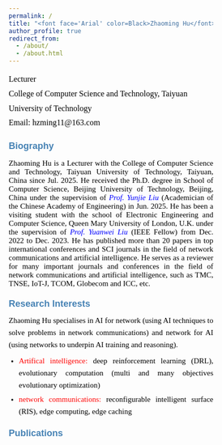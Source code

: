 ```yaml
---
permalink: /
title: "<font face='Arial' color=Black>Zhaoming Hu</font>"
author_profile: true
redirect_from: 
  - /about/
  - /about.html
---
```


<p style="line-height: 1.8;">
<font face='Calibri' size="3.75" color=Black>
Lecturer<br>
College of Computer Science and Technology, Taiyuan University of Technology<br>
Email: hzming11@163.com
</font>
</p>


# <font face='Arial' size="4.75" color=SteelBlue>Biography</font>
<p style="text-align: justify; font-family: Calibri; font-size: 15px; color: black;">
Zhaoming Hu is a Lecturer with the College of Computer Science and Technology, Taiyuan University of Technology, Taiyuan, China since Jul. 2025. He received the Ph.D. degree in School of Computer Science, Beijing University of Technology, Beijing, China under the supervision of <a href="https://ieeexplore.ieee.org/author/37537574300" style="text-decoration: none;"><i style="color: blue;">Prof. Yunjie Liu</i></a> (Academician of the Chinese Academy of Engineering) in Jun. 2025. He has been a visiting student with the school of Electronic Engineering and Computer Science, Queen Mary University of London, U.K. under the supervision of <a href="https://www.eee.hku.hk/~yuanwei/#highlights" style="text-decoration: none;"><i style="color: blue;">Prof. Yuanwei Liu</i></a> (IEEE Fellow) from Dec. 2022 to Dec. 2023. He has published more than 20 papers in top international conferences and SCI journals in the field of network communications and artificial intelligence. He serves as a reviewer for many important journals and conferences in the field of network communications and artificial intelligence, such as TMC, TNSE, IoT-J, TCOM, Globecom and ICC, etc.
</p>


# <font face='Arial' size="4.75" color=SteelBlue>Research Interests</font>
<div style="text-align: justify; font-family: Calibri; font-size: 15px; line-height: 1.6;">
  <p style="margin: 0 0 8px; color: black;">
    Zhaoming Hu specialises in AI for network (using AI techniques to solve problems in network communications) and network for AI (using networks to underpin AI training and reasoning).
  </p>
  
  <ul style="margin: 0; padding-left: 20px;">
    <li style="margin-bottom: 4px; text-align: justify;">
      <span style="color: red;">Artifical intelligence:</span> 
      <span style="color: black;">deep reinforcement learning (DRL), evolutionary computation (multi and many objectives evolutionary optimization)</span>
    </li>
    <li style="text-align: justify;">
      <span style="color: red;">network communications:</span> 
      <span style="color: black;">reconfigurable intelligent surface (RIS), edge computing, edge caching</span>
    </li>
  </ul>
</div>

# <font face='Arial' size="4.75" color=SteelBlue>Publications</font>
<html lang="en">
<head>
    <meta charset="UTF-8">
    <meta name="viewport" content="width=device-width, initial-scale=1.0">
    <link href="https://fonts.googleapis.com/css2?family=Calibri:wght@400;700&family=SimHei&display=swap" rel="stylesheet">
    <style>
        * {
            margin: 0;
            padding: 0;
            box-sizing: border-box;
        }
        
        body {
            font-family: 'Calibri', sans-serif;
            background: linear-gradient(135deg, #f5f7fa 0%, #e4edf5 100%);
            color: #333;
            line-height: 1.6;
            padding: 30px;
            max-width: 1200px;
            margin: 0 auto;
        }
        
        .container {
            background: white;
            border-radius: 12px;
            box-shadow: 0 8px 30px rgba(0, 0, 0, 0.1);
            padding: 40px;
            position: relative;
            overflow: hidden;
        }
        
        .container::before {
            content: "";
            position: absolute;
            top: 0;
            left: 0;
            right: 0;
            height: 5px;
            background: linear-gradient(90deg, #d32f2f, #1976d2);
        }
        
        header {
            text-align: center;
            margin-bottom: 30px;
            padding-bottom: 20px;
            border-bottom: 1px solid #e0e0e0;
        }
        
        h1 {
            color: #2c3e50;
            font-size: 15px;
            margin-bottom: 10px;
        }
        
        .scholar-link {
            text-align: center;
            margin: 25px 0;
            font-size: 15px;
        }
        
        .scholar-link a {
            color: #1976d2;
            text-decoration: none;
            font-weight: 700;
            transition: all 0.3s ease;
            position: relative;
        }
        
        .scholar-link a::after {
            content: "";
            position: absolute;
            bottom: -2px;
            left: 0;
            width: 100%;
            height: 1.5px;
            background: #1976d2;
            transform: scaleX(0);
            transform-origin: right;
            transition: transform 0.3s ease;
        }
        
        .scholar-link a:hover {
            color: #0d47a1;
        }
        
        .scholar-link a:hover::after {
            transform: scaleX(1);
            transform-origin: left;
        }
        
        .section-title {
            color: #d32f2f;
            font-size: 15px;
            margin: 30px 0 15px;
            padding-bottom: 8px;
            border-bottom: 2px solid #e0e0e0;
            position: relative;
        }
        
        .section-title::after {
            content: "";
            position: absolute;
            bottom: -2px;
            left: 0;
            width: 80px;
            height: 2px;
            background: #d32f2f;
        }
        
        .publication-list {
            list-style: none;
        }
        
        .publication-item {
            margin-bottom: 20px;
            padding-bottom: 15px;
            border-bottom: 1px dashed #e0e0e0;
            text-align: justify;
            hyphens: auto;
            font-size: 15px;
        }
        
        .publication-item:last-child {
            border-bottom: none;
        }
        
        .publication-number {
            font-weight: bold;
            color: #2c3e50;
            margin-right: 5px;
        }
        
        .publication-highlight {
            background: rgba(255, 215, 0, 0.2);
            padding: 2px 4px;
            border-radius: 3px;
            font-weight: 600;
        }
        
        .chinese-text {
            font-family: 'SimHei', 'Microsoft YaHei', sans-serif;
            font-size: 14px;
        }
        
        footer {
            text-align: center;
            margin-top: 40px;
            padding-top: 20px;
            border-top: 1px solid #e0e0e0;
            color: #7f8c8d;
            font-size: 14px;
        }
        
        .impact-factor {
            display: inline-block;
            background: #e3f2fd;
            color: #0d47a1;
            padding: 2px 6px;
            border-radius: 4px;
            font-size: 15px;
            margin-left: 5px;
            font-weight: 600;
        }
        
        .top-journal {
            display: inline-block;
            background: #ffebee;
            color: #c62828;
            padding: 2px 6px;
            border-radius: 4px;
            font-size: 15px;
            margin-left: 5px;
            font-weight: 600;
        }
        
        .ccf-rank {
            display: inline-block;
            background: #e8f5e9;
            color: #2e7d32;
            padding: 2px 6px;
            border-radius: 4px;
            font-size: 15px;
            margin-left: 5px;
            font-weight: 600;
        }
        
        @media (max-width: 768px) {
            body {
                padding: 15px;
            }
            
            .container {
                padding: 25px;
            }
            
            h1 {
                font-size: 15px;
            }
            
            .publication-item {
                font-size: 14px;
            }
        }
    </style>
</head>
<body>
    <div class="container">
        <header>
            <div class="scholar-link">
                <span>See a full list of publications on </span>
                <a href="https://scholar.google.co.uk/citations?user=X5bNcZ0AAAAJ&hl=zh-CN&authuser=1" target="_blank">Google Scholar</a>
            </div>
        </header>
        
        <main>
            <div class="section-title">Journal Articles</div>
            <ul class="publication-list">
                <li class="publication-item">
                    <span class="publication-number">16.</span> 
                    Zhaoming Hu, Chao Fang, Zhuwei Wang, Jining Chen, Shu-Ming Tseng, Mianxiong Dong, 
                    "Joint Content Caching and Request Routing for User-Centric Many-Objective Metaverse Services", 
                    <em>IEEE Transactions on Network Science and Engineering</em>, 12(3), 1911-1925, 2025. 
                    <span class="impact-factor">(SCI Q2，IF= 6.5)</span>
                </li>
                
                <li class="publication-item">
                    <span class="publication-number">15.</span> 
                    Zhaoming Hu, Chao Fang, Ruikang Zhong, Yuanwei Liu, 
                    "Joint physical and network layers design for STARS-assisted multi-cellular edge caching", 
                    <em>IEEE Transactions on Wireless Communications</em>, 23(11): 17446 - 17460, 2024. 
                    <span class="top-journal">(SCI Q1 ToP)</span>
                    <span class="impact-factor">(IF= 10.4)</span>
                </li>
                
                <li class="publication-item">
                    <span class="publication-number">14.</span> 
                    Zhaoming Hu, Ruikang Zhong, Chao Fang, and Yuanwei Liu, 
                    "Caching-at-STARS: the Next Generation Edge Caching", 
                    <em>IEEE Transactions on Wireless Communications</em>, 23(8): 8372-8387, 2024. 
                    <span class="top-journal">(SCI Q1 ToP)</span>
                    <span class="impact-factor">(IF= 10.4)</span>
                </li>
                
                <li class="publication-item">
                    <span class="publication-number">13.</span> 
                    Zhaoming Hu, Chao Fang, Zhuwei Wang, Shu-Ming Tseng and Mianxiong Dong, 
                    "Many-Objective Optimization Based-Content Popularity Prediction for Cache-Assisted Cloud-Edge-End Collaborative IoT Networks", 
                    <em>IEEE Internet of Things Journal</em>, 11(1): 1190-1200, 2024. 
                    <span class="top-journal">(SCI Q1 ToP)</span>
                    <span class="impact-factor">(IF= 10.6)</span>
                    <span class="publication-highlight">(ESI Highly Cited Paper)</span>
                </li>
                
                <li class="publication-item">
                    <span class="publication-number">12.</span> 
                    Chao Fang, Zhaoming Hu, Xiangheng Meng, Shanshan Tu, Zhuwei Wang, Deze Zeng, Wei Ni, Song Guo, and Zhu Han, 
                    "DRL-Driven Joint Task Offloading and Resource Allocation for Energy-Efficient Content Delivery in Cloud-Edge Cooperation Networks", 
                    <em>IEEE Transactions on Vehicular Technology</em>, 72(12): 16195-16207, 2023. 
                    <span class="impact-factor">(SCI Q2，IF=6.8)</span>
                </li>
                
                <li class="publication-item">
                    <span class="publication-number">11.</span> 
                    Chao Fang, Hang Xu, Yihui Yang, Zhaoming Hu*, Shanshan Tu, Kaoru Ota, Zheng Yang, Mianxiong Dong, Zhu Han, F. Richard Yu, Yunjie Liu, 
                    "Deep Reinforcement Learning Based Resource Allocation for Content Distribution in Fog Radio Access Networks", 
                    <em>IEEE Internet of Things Journal</em>, 9(18): 16874-16883, 2022. 
                    <span class="top-journal">(SCI Q1 ToP)</span>
                    <span class="impact-factor">(IF=10.6)</span>
                </li>
                
                <li class="publication-item">
                    <span class="publication-number">10.</span> 
                    Chao Fang, Tianyi Zhang, Jingjing Huang, Hang Xu, Zhaoming Hu, Yihui Yang, Zhuwei Wang, Zequan Zhou, and Xiling Luo, 
                    "A DRL-Driven Intelligent Optimization Strategy for Resource Allocation in Cloud-Edge-End Cooperation Environments", 
                    <em>Symmetry</em>, 14(10): 2120, 2022.
                </li>
                
                <li class="publication-item">
                    <span class="publication-number">9.</span> 
                    Chao Fang, Xiangheng Meng, Zhaoming Hu, Fangmin Xu, Deze Zeng, Mianxiong Dong, and Wei Ni, 
                    "AI-Driven Energy-Efficient Content Task Offloading in Cloud-Edge-End Cooperation Networks", 
                    <em>IEEE Open Journal of the Computer Society</em>, 162-171, 2022.
                </li>
                
                <li class="publication-item">
                    <span class="publication-number">8.</span> 
                    Zhaoming Hu, Yang Lan, Zhixia Zhang, Xingjuan Cai, 
                    "A many-objective particle swarm optimization algorithm based on multiple criteria for hybrid recommendation system", 
                    <em>KSII Transactions on Internet and Information Systems</em>, 15(2): 442-460, 2021. 
                    <span class="impact-factor">(SCI Q3)</span>
                </li>
                
                <li class="publication-item">
                    <span class="publication-number">7.</span> 
                    Jialei Xu, Zhixia Zhang, Zhaoming Hu, Lei Du, Xingjuan Cai, 
                    "A many-objective optimized task allocation scheduling model in cloud computing", 
                    <em>Applied Intelligence</em>, 51: 3293-3310, 2021.
                    <span class="impact-factor">(SCI Q2，IF= 5.3)</span>
                </li>
                
                <li class="publication-item">
                    <span class="publication-number">6.</span> 
                    Zhihua Cui, Zhixia Zhang, Zhaoming Hu, Shaojin Geng, Jinjun Chen. 
                    "A Many-objective Optimization based Intelligent High performance Data Processing Model for Cyber-Physical-Social Systems", 
                    <em>IEEE Transactions on Network Science and Engineering</em>, 9(6): 3825-3834, 2021.
                    <span class="impact-factor">(SCI Q2，IF= 6.5)</span>
                </li>
                
                <li class="publication-item">
                    <span class="publication-number">5.</span> 
                    Lijie Xie, Zhaoming Hu, Xingjuan Cai, Wensheng Zhang, Jinjun Chen. 
                    "Explainable recommendation based on knowledge graph and multi-objective optimization". 
                    <em>Complex & Intelligent Systems</em>, 7: 1241-1252, 2021. 
                    <span class="impact-factor">(SCI Q2，IF= 5.8)</span>
                </li>
                
                <li class="publication-item">
                    <span class="publication-number">4.</span> 
                    Zhihua Cui, Peng Zhao, Zhaoming Hu, Xingjuan Cai, Wensheng Zhang, Jinjun Chen, 
                    "An Improved Matrix Factorization based Model for Many-objective Optimization Recommendation", 
                    <em>Information Sciences</em>, 579: 1-14, 2021.
                    <span class="top-journal">(SCI Q1)</span>
                    <span class="impact-factor">(IF= 8.1)</span>
                </li>
                
                <li class="publication-item">
                    <span class="publication-number">3.</span> 
                    <span class="chinese-text">蔡星娟，胡钊鸣，王茜，张志霞，崔志华，张文生，"基于高维多目标优化的多无人机协同航迹规划"，</span>
                    <em>中国科学：信息科学（中文版）</em>，537: 148-161, 2020.
                    <span class="ccf-rank">(CCF A)</span>
                </li>
                
                <li class="publication-item">
                    <span class="publication-number">2.</span> 
                    Xingjuan Cai, Zhaoming Hu, Jinjun Chen, 
                    "A many-objective optimization recommendation algorithm based on knowledge mining", 
                    <em>Information Sciences</em>, 537: 148-161, 2020.
                    <span class="top-journal">(SCI Q1 ToP)</span>
                    <span class="impact-factor">(IF= 8.1)</span>
                </li>
                
                <li class="publication-item">
                    <span class="publication-number">1.</span> 
                    Xingjuan Cai, Zhaoming Hu, Peng Zhao, WenSheng Zhang, Jinjun Chen, 
                    "A hybrid recommendation system with many-objective evolutionary", 
                    <em>Expert Systems with Applications</em>, 2020, 159: 113648.
                    <span class="top-journal">(SCI Q1 ToP)</span>
                    <span class="impact-factor">(IF= 6.954)</span>
                </li>
            </ul>
            
            <div class="section-title">Conference Articles</div>
            <ul class="publication-list">
                <li class="publication-item">
                    <span class="publication-number">4.</span> 
                    Chao Fang, Hang Xu, Yulong Bai, Tianyi Zhang, Yihui Yang, Zhaoming Hu, 
                    "Deep Reinforcement Learning-Based Joint Task Offloading in Cloud-Edge-End Cooperation Environments", 
                    <em>IEEE International Conference on Frontiers of Electronics, Information and Computation Technologies (IEEE ICFEICT)</em>, 
                    Wuhan, China, 2022.8.19-8.21.
                </li>
                
                <li class="publication-item">
                    <span class="publication-number">3.</span> 
                    Chao Fang, Yihui Yang, Hang Xu, Tianyi Zhang, Xiaolin Qin, Zhaoming Hu, 
                    "Deep Reinforcement Learning-Based Traffic Engineering in Cloud-Edge-End Collaboration Environments", 
                    <em>IEEE International Conference on Frontiers of Electronics, Information and Computation Technologies (IEEE ICFEICT)</em>, 
                    Wuhan, China, 2022.8.19-8.21.
                </li>
                
                <li class="publication-item">
                    <span class="publication-number">2.</span> 
                    Zhaoming Hu, Ruikang Zhong, Chao Fang, Yuanwei Liu, 
                    "Exploiting Caching-at-STARS: Joint caching replacement and hybrid beamforming", 
                    <em>IEEE Globecom</em>, Kuala Lumpur, Malaysia, 2023.12.4-12.8.
                </li>
                
                <li class="publication-item">
                    <span class="publication-number">1.</span> 
                    Chao Fang, Xiangheng Meng, Zhaoming Hu, Xiaoping Yang, Fangmin Xu, Peng Li, Mianxiong Dong, 
                    "DRL-Based Green Task Offloading for Content Distribution in NOMA-Enabled Cloud-Edge-End Cooperation Environments", 
                    <em>IEEE ICC</em>, Rome, Italy, 2023.5.28-6.1.
                </li>
            </ul>
        </main>
      
    </div>
</body>
</html>


<span style="white-space: nowrap;"><font face='Calibri' size="3.75" color=Black>See a full list of publications on </font>[<font face='Calibri' size="3.75" color=Blue >Google Scholar</font>](https://scholar.google.co.uk/citations?user=X5bNcZ0AAAAJ&hl=zh-CN&authuser=1).</span>

<p style="line-height: 1.8;">
<font face='Calibri' size="4" color=Red>Journal Articles</font><br>

<font face='Calibri' size="3.75" color=Black>
16. Zhaoming Hu, Chao Fang, Zhuwei Wang, Jining Chen, Shu-Ming Tseng, Mianxiong Dong, Joint Content Caching and Request Routing for User-Centric Many-Objective Metaverse Services, IEEE Transactions on Network Science and Engineering, 12(3), 1911-1925, 2025. (SCI Q2，IF= 6.5)<br>
  
15. Zhaoming Hu, Chao Fang, Ruikang Zhong, Yuanwei Liu, Joint physical and network layers design for STARS-assisted multi-cellular edge caching, IEEE Transactions on Wireless Communications, 23(11): 17446 - 17460, 2024. (SCI Q1 ToP，IF= 10.4)<br>
  
14. Zhaoming Hu, Ruikang Zhong, Chao Fang, and Yuanwei Liu, Caching-at-STARS: the Next Generation Edge Caching, IEEE Transactions on Wireless Communications, 23(8): 8372-8387, 2024. (SCI Q1 ToP，IF= 10.4)<br>
    
13. Zhaoming Hu, Chao Fang, Zhuwei Wang, Shu-Ming Tseng and Mianxiong Dong, Many-Objective Optimization Based-Content Popularity Prediction for Cache-Assisted Cloud-Edge-End Collaborative IoT Networks, IEEE Internet of Things Journal, 11(1): 1190-1200, 2024. (SCI Q1 ToP，IF= 10.6，ESI Highly Cited Paper)<br>
    
12. Chao Fang, Zhaoming Hu, Xiangheng Meng, Shanshan Tu, Zhuwei Wang, Deze Zeng, Wei Ni, Song Guo, and Zhu Han, DRL-Driven Joint Task Offloading and Resource Allocation for Energy-Efficient Content Delivery in Cloud-Edge Cooperation Networks, IEEE Transactions on Vehicular Technology, 72(12): 16195-16207, 2023. (SCI Q2，IF=6.8)<br>
    
11. Chao Fang, Hang Xu, Yihui Yang, Zhaoming Hu*, Shanshan Tu, Kaoru Ota, Zheng Yang, Mianxiong Dong, Zhu Han, F. Richard Yu, Yunjie Liu, Deep Reinforcement Learning Based Resource Allocation for Content Distribution in Fog Radio Access Networks, IEEE Internet of Things Journal, 9(18): 16874-16883, 2022. (SCI Q1 ToP，IF=10.6)<br>
    
10. Chao Fang, Tianyi Zhang, Jingjing Huang, Hang Xu, Zhaoming Hu, Yihui Yang, Zhuwei Wang, Zequan Zhou, and Xiling Luo, A DRL-Driven Intelligent Optimization Strategy for Resource Allocation in Cloud-Edge-End Cooperation Environments, Symmetry, 14(10): 2120, 2022.<br>
    
9. Chao Fang, Xiangheng Meng, Zhaoming Hu, Fangmin Xu, Deze Zeng, Mianxiong Dong, and Wei Ni, AI-Driven Energy-Efficient Content Task Offloading in Cloud-Edge-End Cooperation Networks, IEEE Open Journal of the Computer Society, 162-171, 2022.<br>
    
8. Zhaoming Hu, Yang Lan, Zhixia Zhang, Xingjuan Cai, A many-objective particle swarm optimization algorithm based on multiple criteria for hybrid recommendation system, KSII Transactions on Internet and Information Systems, 15(2): 442-460, 2021. （SCI Q3）<br>
   
7. Jialei Xu, Zhixia Zhang, Zhaoming Hu, Lei Du, Xingjuan Cai, A many-objective optimized task allocation scheduling model in cloud computing, Applied Intelligence, 51: 3293-3310, 2021.（SCI Q2，IF= 5.3）<br>
   
6. Zhihua Cui, Zhixia Zhang, Zhaoming Hu, Shaojin Geng, Jinjun Chen. A Many-objective Optimization based Intelligent High performance Data Processing Model for Cyber-Physical-Social Systems, IEEE Transactions on Network Science and Engineering, 9(6): 3825-3834, 2021.（SCI Q2，IF= 6.5）<br>
   
5. Lijie Xie, Zhaoming Hu, Xingjuan Cai, Wensheng Zhang, Jinjun Chen. Explainable recommendation based on knowledge graph and multi-objective optimization. Complex & Intelligent Systems, 7: 1241–1252, 2021. （SCI Q2，IF= 5.8）<br>
   
4. Zhihua Cui, Peng Zhao, Zhaoming Hu, Xingjuan Cai, Wensheng Zhang, Jinjun Chen, An Improved Matrix Factorization based Model for Many-objective Optimization Recommendation, Information Sciences, 579: 1-14, 2021.（SCI Q1，IF= 8.1）<br>
   
3. <font face='黑体' size="3.5" color=Black>蔡星娟，胡钊鸣，王茜，张志霞，崔志华，张文生，基于高维多目标优化的多无人机协同航迹规划，中国科学：信息科学（中文版）</font>，537: 148-161, 2020.（CCF A）<br>
   
2. Xingjuan Cai, Zhaoming Hu, Jinjun Chen, A many-objective optimization recommendation algorithm based on knowledge mining, Information Sciences, 537: 148-161, 2020.（SCI Q1 ToP，IF= 8.1）<br>
   
1. Xingjuan Cai, Zhaoming Hu, Peng Zhao, WenSheng Zhang, Jinjun Chen, A hybrid recommendation system with many-objective evolutionary, Expert Systems with Applications, 2020, 159: 113648.（SCI Q1 ToP，IF= 6.954）<br>
</font>

<font face='Calibri' size="4" color=Red>Conference Articles</font><br>

<font face='Calibri' size="3.75" color=Black>
4. Chao Fang, Hang Xu, Yulong Bai, Tianyi Zhang, Yihui Yang, Zhaoming Hu, Deep Reinforcement Learning-Based Joint Task Offloading in Cloud-Edge-End Cooperation Environments, IEEE International Conference on Frontiers of Electronics, Information and Computation Technologies (IEEE ICFEICT), Wuhan, China, 2022.8.19-8.21.<br>
   
3. Chao Fang, Yihui Yang, Hang Xu, Tianyi Zhang, Xiaolin Qin, Zhaoming Hu, Deep Reinforcement Learning-Based Traffic Engineering in Cloud-Edge-End Collaboration Environments, IEEE International Conference on Frontiers of Electronics, Information and Computation Technologies (IEEE ICFEICT), Wuhan, China, 2022.8.19-8.21.<br>
   
2. Zhaoming Hu, Ruikang Zhong, Chao Fang, Yuanwei Liu, Exploiting Caching-at-STARS: Joint caching replacement and hybrid beamforming (IEEE Globecom), Kuala Lumpur, Malaysia, 2023.12.4-12.8.<br>
   
1. Chao Fang, Xiangheng Meng, Zhaoming Hu, Xiaoping Yang, Fangmin Xu, Peng Li, Mianxiong Dong, DRL-Based Green Task Offloading for Content Distribution in NOMA-Enabled Cloud-Edge-End Cooperation Environments (IEEE ICC), Rome, Italy, 2023.5.28-6.1.<br>
</font>
</p>









